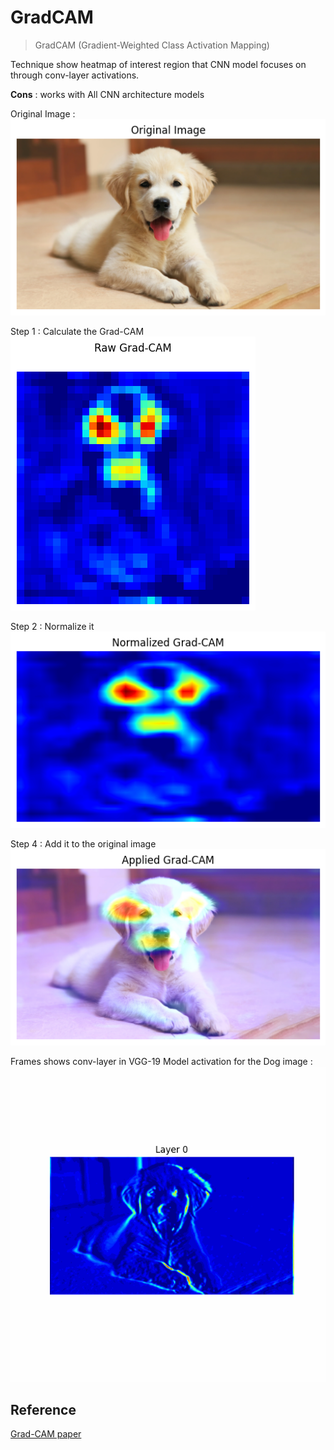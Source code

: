 # GradCAM

> GradCAM (Gradient-Weighted Class Activation Mapping)

Technique show heatmap of interest region that CNN model focuses on through conv-layer activations.

**Cons** : works with All CNN architecture models

Original Image :
<img src="assets/1.png"/>

Step 1 : Calculate the Grad-CAM
<img src="assets/2.png"/>

Step 2 : Normalize it
<img src="assets/3.png"/>

Step 4 : Add it to the original image
<img src="assets/4.png"/>

Frames shows conv-layer in VGG-19 Model activation for the Dog image : 
<img src="assets/grad-cam-animate.gif" />

## Reference

[Grad-CAM paper](https://arxiv.org/pdf/1610.02391)
